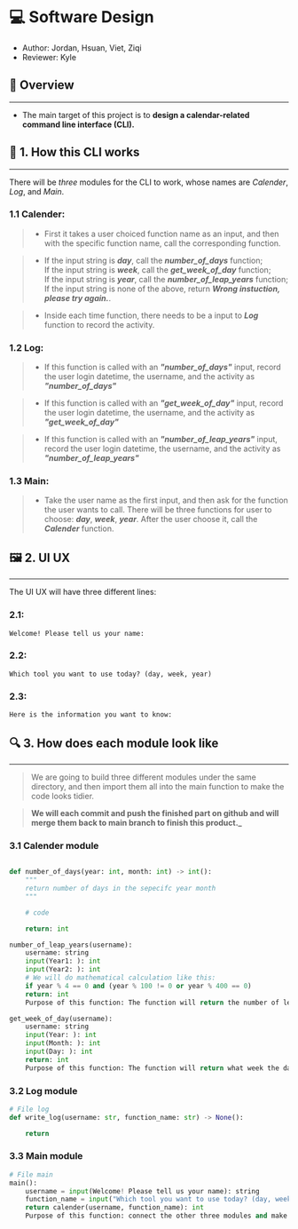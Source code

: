 # 💻 Software Design

- Author: Jordan, Hsuan, Viet, Ziqi
- Reviewer: Kyle

## 🎯 Overview

---

- The main target of this project is to **design a calendar-related command line interface (CLI).**

## 📗 1. How this CLI works

---
There will be *three* modules for the CLI to work, whose names are *Calender*, *Log*, and *Main*.  

### 1.1 Calender:

>- First it takes a user choiced function name as an input, and then with the specific function name, call the corresponding function.

>- If the input string is ***day***, call the ***number_of_days*** function;  
If the input string is ***week***, call the ***get_week_of_day*** function;  
If the input string is ***year***, call the ***number_of_leap_years*** function;  
If the input string is none of the above, return ***Wrong instuction, please try again.***.

>- Inside each time function, there needs to be a input to ***Log*** function to record the activity.


### 1.2 Log:

>- If this function is called with an ***"number_of_days"*** input, record the user login datetime, the username, and the activity as ***"number_of_days"***

>- If this function is called with an ***"get_week_of_day"*** input, record the user login datetime, the username, and the activity as ***"get_week_of_day"***

>- If this function is called with an ***"number_of_leap_years"*** input, record the user login datetime, the username, and the activity as ***"number_of_leap_years"***


### 1.3 Main:  

>- Take the user name as the first input, and then ask for the function the user wants to call. There will be three functions for user to choose: ***day***, ***week***, ***year***. After the user choose it, call the ***Calender*** function.


## 🖼️ 2. UI UX

---
The UI UX will have three different lines:

### 2.1:
```console
Welcome! Please tell us your name:
```

### 2.2:
```console
Which tool you want to use today? (day, week, year)
```

### 2.3:
```console
Here is the information you want to know: 
```

## 🔍 3. How does each module look like

---

>We are going to build three different modules under the same directory, and then import them all into the main function to make the code looks tidier.

>**We will each commit and push the finished part on github and will merge them back to main branch to finish this product._**

### 3.1 Calender module

```python

def number_of_days(year: int, month: int) -> int():
    """
    return number of days in the sepecifc year month
    """

    # code 

    return: int

number_of_leap_years(username):
    username: string
    input(Year1: ): int
    input(Year2: ): int
    # We will do mathematical calculation like this:
    if year % 4 == 0 and (year % 100 != 0 or year % 400 == 0)
    return: int
    Purpose of this function: The function will return the number of leap years between year1, and year2, including year1 and year2 if there are also leap years.

get_week_of_day(username):
    username: string
    input(Year: ): int
    input(Month: ): int
    input(Day: ): int
    return: int
    Purpose of this function: The function will return what week the date is with the year. E.g., 01/08/2023 is week-2 of 2023, so the function will return 2.
```

### 3.2 Log module

```python
# File log
def write_log(username: str, function_name: str) -> None():

    return
```

### 3.3 Main module

```python
# File main
main():
    username = input(Welcome! Please tell us your name): string
    function_name = input("Which tool you want to use today? (day, week, year)"): string
    return calender(username, function_name): int
    Purpose of this function: connect the other three modules and make this project work.
```
